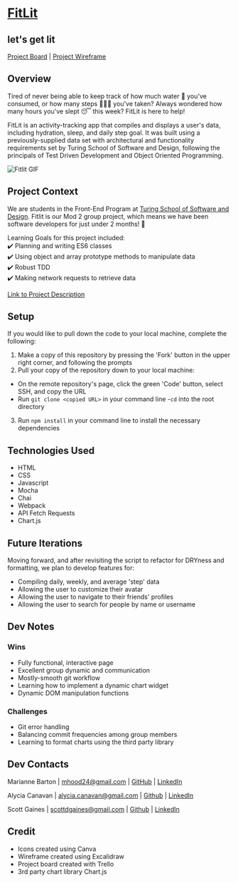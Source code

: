 # [FitLit](https://scottdgaines.github.io/fitlit/)
let's get lit
---------
[Project Board](https://trello.com/b/QivjNRBQ/fitlit) | 
[Project Wireframe](https://excalidraw.com/#json=wc3HAMJ52biTE6rWEUDRs,g2YzqQF7BI6AmCAkdvSW-A)

## Overview
Tired of never being able to keep track of how much water 🚰 you've consumed, or how many steps 🚶🏿‍♀️ you've taken? Always wondered how many hours you've slept 😴 this week? FitLit is here to help!

FitLit is an activity-tracking app that compiles and displays a user's data, including hydration, sleep, and daily step goal. It was built using a previously-supplied data set with architectural and functionality requirements set by Turing School of Software and Design, following the principals of Test Driven Development and Object Oriented Programming.

![Fitlit GIF](https://user-images.githubusercontent.com/102000070/188325489-4765f3c2-477a-4863-bd97-5b7c8fd63820.gif)

## Project Context
We are students in the Front-End Program at [Turing School of Software and Design](https://frontend.turing.edu/). Fitlit is our Mod 2 group project, which means we have been software developers for just under 2 months! 🙌 

Learning Goals for this project included:      
✔️ Planning and writing ES6 classes      
✔️ Using object and array prototype methods to manipulate data        
✔️ Robust TDD          
✔️ Making network requests to retrieve data        

[Link to Project Description](https://frontend.turing.edu/projects/Fitlit-part-one.html)

## Setup
If you would like to pull down the code to your local machine, complete the following:
1. Make a copy of this repository by pressing the 'Fork' button in the upper right corner, and following the prompts
2. Pull your copy of the repository down to your local machine:
- On the remote repository's page, click the green 'Code' button, select SSH, and copy the URL
- Run `git clone <copied URL>` in your command line
-`cd` into the root directory
3. Run `npm install` in your command line to install the necessary dependencies

## Technologies Used
+ HTML
+ CSS
+ Javascript
+ Mocha
+ Chai
+ Webpack
+ API Fetch Requests
+ Chart.js

## Future Iterations
Moving forward, and after revisiting the script to refactor for DRYness and formatting, we plan to develop features for:
- Compiling daily, weekly, and average 'step' data
- Allowing the user to customize their avatar
- Allowing the user to navigate to their friends' profiles
- Allowing the user to search for people by name or username

## Dev Notes
### Wins
- Fully functional, interactive page
- Excellent group dynamic and communication
- Mostly-smooth git workflow
- Learning how to implement a dynamic chart widget
- Dynamic DOM manipulation functions

### Challenges
- Git error handling
- Balancing commit frequencies among group members
- Learning to format charts using the third party library

## Dev Contacts
Marianne Barton |
mhood24@gmail.com |
[GitHub](https://github.com/mhbarton) |
[LinkedIn](https://www.linkedin.com/in/marianne-barton-1307/)

Alycia Canavan |
alycia.canavan@gmail.com |
[Github](https://github.com/alyciacan) |
[LinkedIn](https://www.linkedin.com/in/alycia-canavan/) 

Scott Gaines |
scottdgaines@gmail.com |
[Github](https://github.com/scottdgaines) |
[LinkedIn](https://www.linkedin.com/in/scottdgaines-fe/)

## Credit
- Icons created using Canva
- Wireframe created using Excalidraw
- Project board created with Trello
- 3rd party chart library Chart.js